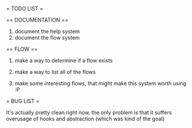 = TODO LIST =

== DOCUMENTATION ==

1. document the help system
2. document the flow system

== FLOW ==

1. make a way to determine if a flow exists
2. make a way to list all of the flows

3. make some interesting flows, that might make this system worth using  :P

= BUG LIST =

It's actually pretty clean right now, the only problem is that it suffers
overusage of hooks and abstraction (which was kind of the goal)
